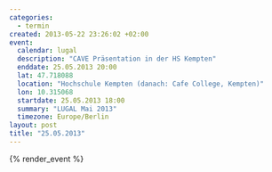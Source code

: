 ```yaml
--- 
categories: 
  - termin
created: 2013-05-22 23:26:02 +02:00
event: 
  calendar: lugal
  description: "CAVE Präsentation in der HS Kempten"
  enddate: 25.05.2013 20:00
  lat: 47.718088
  location: "Hochschule Kempten (danach: Cafe College, Kempten)"
  lon: 10.315068
  startdate: 25.05.2013 18:00
  summary: "LUGAL Mai 2013"
  timezone: Europe/Berlin
layout: post
title: "25.05.2013"
---
```


{% render_event %}


